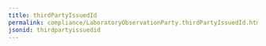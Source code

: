 ```yaml
---
title: thirdPartyIssuedId
permalink: compliance/LaboratoryObservationParty.thirdPartyIssuedId.html
jsonid: thirdpartyissuedid
---
```

